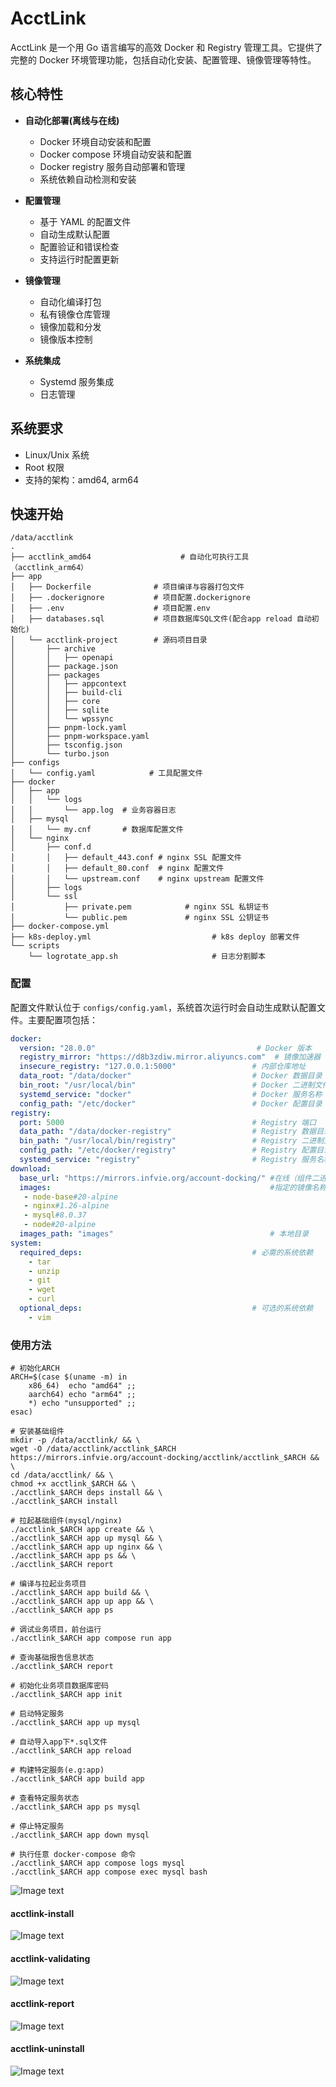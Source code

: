 # AcctLink

AcctLink 是一个用 Go 语言编写的高效 Docker 和 Registry 管理工具。它提供了完整的 Docker 环境管理功能，包括自动化安装、配置管理、镜像管理等特性。

## 核心特性

- **自动化部署(离线与在线)**
  - Docker 环境自动安装和配置
  - Docker compose 环境自动安装和配置
  - Docker registry 服务自动部署和管理
  - 系统依赖自动检测和安装

- **配置管理**
  - 基于 YAML 的配置文件
  - 自动生成默认配置
  - 配置验证和错误检查
  - 支持运行时配置更新

- **镜像管理**
  - 自动化编译打包
  - 私有镜像仓库管理
  - 镜像加载和分发
  - 镜像版本控制

- **系统集成**
  - Systemd 服务集成
  - 日志管理

## 系统要求

- Linux/Unix 系统
- Root 权限
- 支持的架构：amd64, arm64

## 快速开始

```shell
/data/acctlink
.
├── acctlink_amd64                    # 自动化可执行工具（acctlink_arm64）
├── app
│   ├── Dockerfile              # 项目编译与容器打包文件
│   ├── .dockerignore           # 项目配置.dockerignore
│   ├── .env                    # 项目配置.env
│   ├── databases.sql           # 项目数据库SQL文件(配合app reload 自动初始化)
│   └── acctlink-project        # 源码项目目录
│       ├── archive
│       │   ├── openapi
│       ├── package.json
│       ├── packages
│       │   ├── appcontext
│       │   ├── build-cli
│       │   ├── core
│       │   ├── sqlite
│       │   └── wpssync
│       ├── pnpm-lock.yaml
│       ├── pnpm-workspace.yaml
│       ├── tsconfig.json
│       └── turbo.json
├── configs
│   └── config.yaml            # 工具配置文件
├── docker
│   ├── app
│   │   └── logs
│   │       └── app.log  # 业务容器日志
│   ├── mysql
│   │   └── my.cnf       # 数据库配置文件
│   └── nginx
│       ├── conf.d             
│       │   ├── default_443.conf # nginx SSL 配置文件
│       │   ├── default_80.conf  # nginx 配置文件
│       │   └── upstream.conf    # nginx upstream 配置文件
│       ├── logs
│       └── ssl
│           ├── private.pem            # nginx SSL 私钥证书
│           └── public.pem             # nginx SSL 公钥证书
├── docker-compose.yml
├── k8s-deploy.yml                           # k8s deploy 部署文件
└── scripts
    └── logrotate_app.sh                     # 日志分割脚本
```

### 配置

配置文件默认位于 `configs/config.yaml`，系统首次运行时会自动生成默认配置文件。主要配置项包括：

```yaml
docker:
  version: "28.0.0"                                    # Docker 版本
  registry_mirror: "https://d8b3zdiw.mirror.aliyuncs.com"  # 镜像加速器
  insecure_registry: "127.0.0.1:5000"                 # 内部仓库地址
  data_root: "/data/docker"                           # Docker 数据目录
  bin_root: "/usr/local/bin"                          # Docker 二进制文件目录
  systemd_service: "docker"                           # Docker 服务名称
  config_path: "/etc/docker"                          # Docker 配置目录
registry:
  port: 5000                                          # Registry 端口
  data_path: "/data/docker-registry"                  # Registry 数据目录
  bin_path: "/usr/local/bin/registry"                 # Registry 二进制文件路径
  config_path: "/etc/docker/registry"                 # Registry 配置目录
  systemd_service: "registry"                         # Registry 服务名称
download:
  base_url: "https://mirrors.infvie.org/account-docking/" #在线（组件二进制）下载地址
  images:                                                 #指定的镜像名称
   - node-base#20-alpine
   - nginx#1.26-alpine
   - mysql#8.0.37
   - node#20-alpine
  images_path: "images"                                   # 本地目录
system:
  required_deps:                                      # 必需的系统依赖
    - tar
    - unzip
    - git
    - wget
    - curl
  optional_deps:                                      # 可选的系统依赖
    - vim
```

### 使用方法

```shell
# 初始化ARCH
ARCH=$(case $(uname -m) in
    x86_64)  echo "amd64" ;;
    aarch64) echo "arm64" ;;
    *) echo "unsupported" ;;
esac)

# 安装基础组件
mkdir -p /data/acctlink/ && \
wget -O /data/acctlink/acctlink_$ARCH https://mirrors.infvie.org/account-docking/acctlink/acctlink_$ARCH && \
cd /data/acctlink/ && \
chmod +x acctlink_$ARCH && \
./acctlink_$ARCH deps install && \
./acctlink_$ARCH install

# 拉起基础组件(mysql/nginx)
./acctlink_$ARCH app create && \
./acctlink_$ARCH app up mysql && \
./acctlink_$ARCH app up nginx && \
./acctlink_$ARCH app ps && \
./acctlink_$ARCH report

# 编译与拉起业务项目
./acctlink_$ARCH app build && \
./acctlink_$ARCH app up app && \
./acctlink_$ARCH app ps

```

```shell
# 调试业务项目，前台运行
./acctlink_$ARCH app compose run app

# 查询基础报告信息状态
./acctlink_$ARCH report

# 初始化业务项目数据库密码
./acctlink_$ARCH app init

# 启动特定服务
./acctlink_$ARCH app up mysql

# 自动导入app下*.sql文件
./acctlink_$ARCH app reload

# 构建特定服务(e.g:app)
./acctlink_$ARCH app build app

# 查看特定服务状态
./acctlink_$ARCH app ps mysql

# 停止特定服务
./acctlink_$ARCH app down mysql

# 执行任意 docker-compose 命令
./acctlink_$ARCH app compose logs mysql
./acctlink_$ARCH app compose exec mysql bash
```

![Image text](https://mirrors.infvie.org/account-docking/acctlink/img/acctlink.png)
#### acctlink-install
![Image text](https://mirrors.infvie.org/account-docking/acctlink/img/acctlink-install.png)
#### acctlink-validating
![Image text](https://mirrors.infvie.org/account-docking/acctlink/img/acctlink-validating.png)
#### acctlink-report
![Image text](https://mirrors.infvie.org/account-docking/acctlink/img/acctlink-report.png)
#### acctlink-uninstall
![Image text](https://mirrors.infvie.org/account-docking/acctlink/img/acctlink-uninstall.png)
